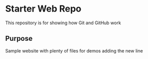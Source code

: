 # Starter Web Repo

This repository is for showing how Git and GitHub work

## Purpose

Sample website with plenty of files for demos
adding the new line
